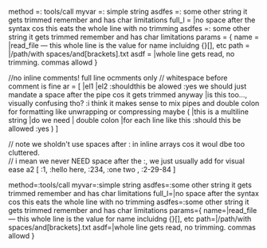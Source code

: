 


method =: tools/call
myvar =: simple string
asdfes =: some other string it gets trimmed remember and has char limitations
full_l = |no space after the syntax cos this eats the whole line with no trimming
asdfes =: some other string it gets trimmed remember and has char limitations
params = {
    name = |read_file — this whole line is the value for name incluidng {}[], etc 
    path = |/path/with spaces/and[brackets].txt
    asdf = |whole line gets read, no trimming. commas allowd
}

//no inline comments!  full line ocmments only
   // whitespace before comment is fine
ar = [
    |el1
    |el2
    :shouldthis be alowed
    :yes we should just mandate a space after the pipe cos it gets trimmed anyway
    |is this too..., visually confusing tho?
    :i think it makes sense to mix pipes and double colon for formatting like unwrapping or compressing maybe
    (
        |this is a multiline string
        |do we need 
        |  double colon
        |for each line like this
        :should this be allowed 
        :yes 
    )
]


// note we sholdn't use spaces after : in inline arrays cos it woul dbe too cluttered.  
// i mean we never NEED space after the :, we just usually add for visual ease
a2 [ :1, :hello here, :234, :one two , :2-29-84 ]




method=:tools/call
myvar=:simple string
asdfes=:some other string it gets trimmed remember and has char limitations
full_l=|no space after the syntax cos this eats the whole line with no trimming
asdfes=:some other string it gets trimmed remember and has char limitations
params={
    name=|read_file — this whole line is the value for name incluidng {}[], etc 
    path=|/path/with spaces/and[brackets].txt
    asdf=|whole line gets read, no trimming. commas allowd
}